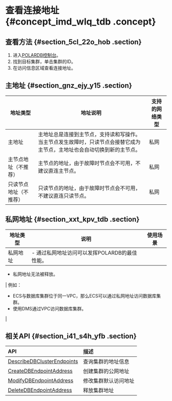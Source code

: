 # 查看连接地址 {#concept_imd_wlq_tdb .concept}

## 查看方法 {#section_5cl_22o_hob .section}

1.  进入[POLARDB控制台](https://polardb.console.aliyun.com)。
2.  找到目标集群，单击集群的ID。
3.  在访问信息区域查看连接地址。

## 主地址 {#section_gnz_ejy_y15 .section}

|地址类型|地址说明|支持的网络类型|
|----|----|-------|
|主地址|主地址总是连接到主节点，支持读和写操作。当主节点发生故障时，只读节点会接替它成为主节点，主地址也会自动切换到新的主节点。|私网|
|主节点地址（不推荐）|主节点的地址，由于故障时节点会不可用，不建议直连主节点。|私网|
|只读节点地址（不推荐）|只读节点的地址，由于故障时节点会不可用，不建议直连只读节点。|私网|

## 私网地址 {#section_xxt_kpv_tdb .section}

|地址类型|说明|使用场景|
|----|--|----|
|私网地址| -   通过私网地址访问可以发挥POLARDB的最佳性能。
-   私网地址无法被释放。

 | 例如：

 -   ECS与数据库集群位于同一VPC，那么ECS可以通过私网地址访问数据库集群。
-   使用DMS通过VPC访问数据库集群。

 |

## 相关API {#section_i41_s4h_yfb .section}

|API|描述|
|:--|:-|
|[DescribeDBClusterEndpoints](../cn.zh-CN/API参考/访问地址/DescribeDBClusterEndpoints.md#)|查询集群的地址信息|
|[CreateDBEndpointAddress](../cn.zh-CN/API参考/访问地址/CreateDBEndpointAddress.md#)|创建集群的公网地址|
|[ModifyDBEndpointAddress](../cn.zh-CN/API参考/访问地址/ModifyDBEndpointAddress.md#)|修改集群默认访问地址|
|[DeleteDBEndpointAddress](../cn.zh-CN/API参考/访问地址/DeleteDBEndpointAddress.md#)|释放集群地址|


